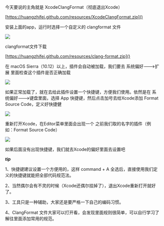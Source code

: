 今天要说的主角就是 XcodeClangFormat（彻底退出Xcode）

[https://huangzhifei.github.com/resources/XcodeClangFormat.zip]()

安装上面的app，运行时选择一个自定义的 clangformat 文件

![](https://huangzhifei.github.com/images/xcodeClang.png)

clangformat文件下载

[https://huangzhifei.github.com/resources/clang-format.zip]()

在 macOS Sierra（10.12）以上，插件会自动被加载，我们要去  系统偏好--->扩展 里面检查这个插件是否正确加载

![](https://huangzhifei.github.com/images/xcodeClangSetting.png)

如果正常加载了，就在去给此插件设置一个快捷键，方便我们使用。依然是在 系统偏好--->键盘里面，选择 App 快捷键，然后点击加号去给Xcode添加 Format Source Code，定义好快捷健

![](https://huangzhifei.github.com/images/xcodeClangShortcut.png)

重新打开Xcode，在Editor菜单里面会出现一个 之前我们取的名字的插件（例如：Format Source Code）

![](https://huangzhifei.github.com/images/xcodeClangShow.png)

如果后面没有出现快捷键，我们就去Xcode的偏好里面去设置吧

***tip***

1、快捷键建议设置一个方便用的，这样 command + A 全选后，直接使用我们定义的快捷键就能把全部代码规范法。  

2、当然偶尔会有不灵的时候（Xcode还偶尔挂掉了），退出Xcode重新打开就好了。

3、工具只是一种辅助，大家还是要严格一下自己的编码习惯。

4、ClangFormat 文件大家可以打开看，会发现里面规则很简单，可以自行学习了解往里面添加常用的规范。
